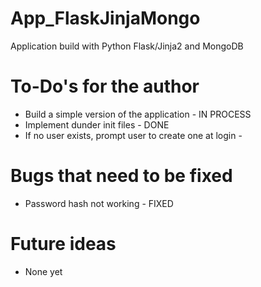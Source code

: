 # App_FlaskJinjaMongo
Application build with Python Flask/Jinja2 and MongoDB

# To-Do's for the author
- Build a simple version of the application - IN PROCESS
- Implement dunder init files - DONE
- If no user exists, prompt user to create one at login - 

# Bugs that need to be fixed
- Password hash not working - FIXED

# Future ideas
- None yet